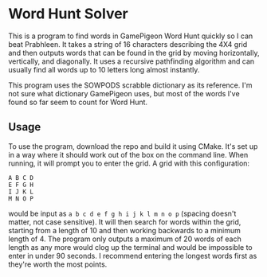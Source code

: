 # Word Hunt Solver

This is a program to find words in GamePigeon Word Hunt quickly so I can beat Prabhleen. It takes a string of 16 characters describing the 4X4 grid and then outputs words that can be found in the grid by moving horizontally, vertically, and diagonally. It uses a recursive pathfinding algorithm and can usually find all words up to 10 letters long almost instantly.

This program uses the SOWPODS scrabble dictionary as its reference. I'm not sure what dictionary GamePigeon uses, but most of the words I've found so far seem to count for Word Hunt.

## Usage

To use the program, download the repo and build it using CMake. It's set up in a way where it should work out of the box on the command line. When running, it will prompt you to enter the grid. A grid with this configuration:

```
A B C D
E F G H
I J K L
M N O P
```

would be input as `a b c d e f g h i j k l m n o p` (spacing doesn't matter, not case sensitive). It will then search for words within the grid, starting from a length of 10 and then working backwards to a minimum length of 4. The program only outputs a maximum of 20 words of each length as any more would clog up the terminal and would be impossible to enter in under 90 seconds. I recommend entering the longest words first as they're worth the most points.
